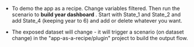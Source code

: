 - To demo the app as a recipe. Change variables filtered. Then run the scenario to  **build year dashboard** . 
Start with State_1 and State_2 and add State_4 (keeping year to 6) and add or delete whatever you want. 

- The exposed dataset will change - it will trigger a scenario (on dataset change) in the "app-as-a-recipe/plugin" project to build the output flow. 